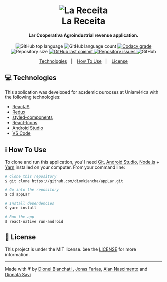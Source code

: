 <h1 align="center">
      <img alt="La Receita" src="https://res.cloudinary.com/dionbiancha/image/upload/v1610498052/github/la-receita_euou7h.png" />
    <br>
    La Receita
</h1>

<h4 align="center">
  Lar Cooperativa Agroindustrial revenue application.
</h4>
<p align="center">
  <img alt="GitHub top language" src="https://img.shields.io/github/languages/top/dionbiancha/appLar.svg">

  <img alt="GitHub language count" src="https://img.shields.io/github/languages/count/dionbiancha/appLar.svg">

  <a href="https://www.codacy.com/app/dionbiancha/appLar?utm_source=github.com&amp;utm_medium=referral&amp;utm_content=dionbiancha/appLar&amp;utm_campaign=Badge_Grade">
    <img alt="Codacy grade" src="https://img.shields.io/codacy/grade/1b577a07dda843aba09f4bc55d1af8fc.svg">
  </a>

  <img alt="Repository size" src="https://img.shields.io/github/repo-size/dionbiancha/appLar.svg">
  <a href="https://github.com/dionbiancha/appLar/commits/master">
    <img alt="GitHub last commit" src="https://img.shields.io/github/last-commit/dionbiancha/appLar.svg">
  </a>

  <a href="https://github.com/dionbiancha/appLar/issues">
    <img alt="Repository issues" src="https://img.shields.io/github/issues/dionbiancha/appLar.svg">
  </a>

  <img alt="GitHub" src="https://img.shields.io/github/license/dionbiancha/appLar.svg">
</p>

<p align="center">
  <a href="#rocket-technologies">Technologies</a>&nbsp;&nbsp;&nbsp;|&nbsp;&nbsp;&nbsp;
  <a href="#information_source-how-to-use">How To Use</a>&nbsp;&nbsp;&nbsp;|&nbsp;&nbsp;&nbsp;
  <a href="#memo-license">License</a>
</p>

## :computer: Technologies

This application was developed for academic purposes at  [Uniamérica](https://uniamerica.br/) with the following technologies: 

-  [ReactJS](https://reactjs.org/)
-  [Redux](https://redux.js.org/)
-  [styled-components](https://www.styled-components.com/)
-  [React-Icons](https://react-icons.netlify.com/)
-  [Android Studio](https://developer.android.com/studio/)
-  [VS Code][vc] 

## :information_source: How To Use

To clone and run this application, you'll need [Git](https://git-scm.com), [Android Studio][androidstudio], [Node.js][nodejs] + [Yarn][yarn] installed on your computer. From your command line:

```bash
# Clone this repository
$ git clone https://github.com/dionbiancha/appLar.git

# Go into the repository
$ cd appLar

# Install dependencies
$ yarn install

# Run the app
$ react-native run-android
```

## :memo: License
This project is under the MIT license. See the [LICENSE](https://github.com/dionbiancha/appLar/blob/master/LICENSE) for more information.

---

Made with :heartpulse: by [Dionei Bianchati ](https://www.linkedin.com/in/dionbiancha/), [Jonas Farias](https://www.linkedin.com/in/jonas-farias-peretiatko-4a13a0143/), [Alan Nascimento](https://www.linkedin.com/in/alan-jbdn/) and [Dionatã Savi
](https://www.linkedin.com/in/dionat%C3%A3-savi-49843a187/)

[androidstudio]: https://developer.android.com/studio/
[nodejs]: https://nodejs.org/
[yarn]: https://yarnpkg.com/
[vc]: https://code.visualstudio.com/


